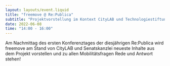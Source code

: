 ```yaml
---
layout: layouts/event.liquid
title: "freemove @ Re:Publica"
subtitle: "Projektvorstellung im Kontext CityLAB und Technologiestiftung Berlin"
date: 2022-06-08
time: "14:00 - 16:00"
---
```


Am Nachmittag des ersten Konferenztages der diesjährigen Re:Publica wird freemove am Stand von CityLAB und Senatskanzlei neueste Inhalte aus dem Projekt vorstellen und zu allen Mobilitätsfragen Rede und Antwort stehen!
